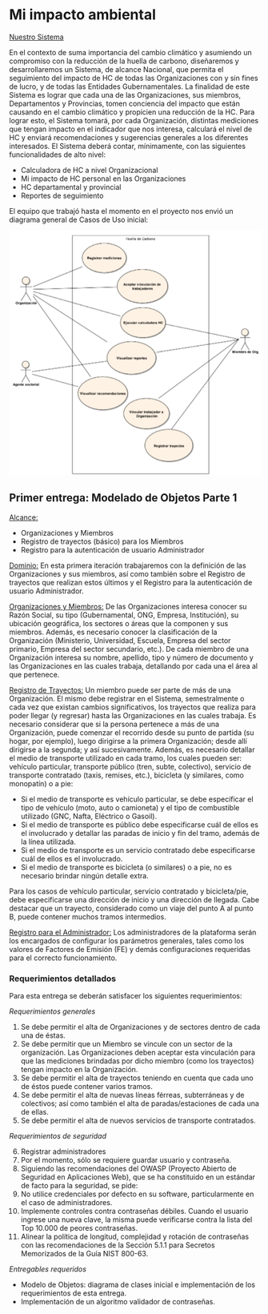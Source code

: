 # Mi impacto ambiental

<u>Nuestro Sistema</u>

En el contexto de suma importancia del cambio climático y asumiendo un compromiso con la reducción de la huella de 
carbono, diseñaremos y desarrollaremos un Sistema, de alcance Nacional, que permita el seguimiento del impacto de HC de
todas las Organizaciones con y sin fines de lucro, y de todas las Entidades Gubernamentales. La finalidad de este 
Sistema es lograr que cada una de las Organizaciones, sus miembros, Departamentos y Provincias, tomen conciencia del 
impacto que están causando en el cambio climático y propicien una reducción de la HC. Para lograr esto, el Sistema
tomará, por cada Organización, distintas mediciones que tengan impacto en el indicador que nos interesa, calculará 
el nivel de HC y enviará recomendaciones y sugerencias generales a los diferentes interesados.
El Sistema deberá contar, mínimamente, con las siguientes funcionalidades de alto nivel:
- Calculadora de HC a nivel Organizacional
- Mi impacto de HC personal en las Organizaciones
- HC departamental y provincial
- Reportes de seguimiento

El equipo que trabajó hasta el momento en el proyecto nos envió un diagrama general de Casos de Uso inicial:

<p align="center">
  <img src="CasosDeUso.png" />
</p>

## Primer entrega: Modelado de Objetos Parte 1

<u>Alcance:</u>
- Organizaciones y Miembros
- Registro de trayectos (básico) para los Miembros
- Registro para la autenticación de usuario Administrador

<u>Dominio:</u>
En esta primera iteración trabajaremos con la definición de las Organizaciones y sus miembros, así como también sobre el Registro de trayectos que realizan estos últimos y el Registro para la autenticación de usuario Administrador.

<u>Organizaciones y Miembros:</u>
De las Organizaciones interesa conocer su Razón Social, su tipo (Gubernamental, ONG, Empresa, Institución), su ubicación geográfica, los sectores o áreas que la componen y sus miembros. Además, es necesario conocer la clasificación de la Organización (Ministerio, Universidad, Escuela, Empresa del sector primario, Empresa del sector secundario, etc.).
De cada miembro de una Organización interesa su nombre, apellido, tipo y número de documento y las Organizaciones en las cuales trabaja, detallando por cada una el área al que pertenece.


<u>Registro de Trayectos:</u>
Un miembro puede ser parte de más de una Organización. El mismo debe registrar en el Sistema, semestralmente o cada vez que existan cambios significativos, los trayectos que realiza para poder llegar (y regresar) hasta las Organizaciones en las cuales trabaja. Es necesario considerar que si la persona pertenece a más de una Organización, puede comenzar el recorrido desde su punto de partida (su hogar, por ejemplo), luego dirigirse a la primera Organización; desde allí dirigirse a la segunda; y así sucesivamente. 
Además, es necesario detallar el medio de transporte utilizado en cada tramo, los cuales pueden ser: vehículo particular, transporte público (tren, subte, colectivo), servicio de transporte contratado (taxis, remises, etc.), bicicleta (y similares, como monopatín) o a pie:
- Si el medio de transporte es vehículo particular, se debe especificar el tipo de vehículo (moto, auto o camioneta) y el tipo de combustible utilizado (GNC, Nafta, Eléctrico o Gasoil).
- Si el medio de transporte es público debe especificarse cuál de ellos es el involucrado y detallar las paradas de inicio y fin del tramo, además de la línea utilizada.
- Si el medio de transporte es un servicio contratado debe especificarse cuál de ellos es el involucrado.
- Si el medio de transporte es bicicleta (o similares) o a pie, no es necesario brindar ningún detalle extra.

Para los casos de vehículo particular, servicio contratado y bicicleta/pie, debe especificarse una dirección de inicio y una dirección de llegada.
Cabe destacar que un trayecto, considerado como un viaje del punto A al punto B, puede contener muchos tramos intermedios.

<u>Registro para el Administrador:</u>
Los administradores de la plataforma serán los encargados de configurar los parámetros generales, tales como los valores de Factores de Emisión (FE) y demás configuraciones requeridas para el correcto funcionamiento.


### Requerimientos detallados
Para esta entrega se deberán satisfacer los siguientes requerimientos:

*Requerimientos generales*
1. Se debe permitir el alta de Organizaciones y de sectores dentro de cada una de éstas.
2. Se debe permitir que un Miembro se vincule con un sector de la organización. Las Organizaciones deben aceptar esta vinculación para que las mediciones brindadas por dicho miembro (como los trayectos) tengan impacto en la Organización. 
3. Se debe permitir el alta de trayectos teniendo en cuenta que cada uno de éstos puede contener varios tramos.
4. Se debe permitir el alta de nuevas líneas férreas, subterráneas y de colectivos; así como también el alta de paradas/estaciones de cada una de ellas.
5. Se debe permitir el alta de nuevos servicios de transporte contratados.

*Requerimientos de seguridad*

6. Registrar administradores
7. Por el momento, sólo se requiere guardar usuario y contraseña.
8. Siguiendo las recomendaciones del OWASP (Proyecto Abierto de Seguridad en Aplicaciones Web), que se ha constituido en un estándar de facto para la seguridad, se pide:
9. No utilice credenciales por defecto en su software, particularmente en el caso de administradores. 
10. Implemente controles contra contraseñas débiles. Cuando el usuario ingrese una nueva clave, la misma puede verificarse contra la lista del Top 10.000 de peores contraseñas.
11. Alinear la política de longitud, complejidad y rotación de contraseñas con las recomendaciones de la Sección 5.1.1 para Secretos Memorizados de la Guía NIST 800-63.


*Entregables requeridos*
- Modelo de Objetos: diagrama de clases inicial e implementación de los requerimientos de esta entrega.
- Implementación de un algoritmo validador de contraseñas.
